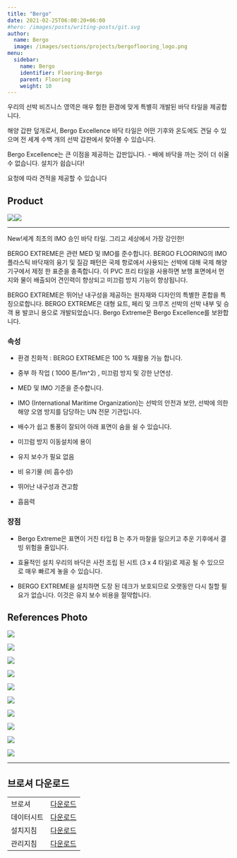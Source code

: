 ```yaml
---
title: "Bergo"
date: 2021-02-25T06:00:20+06:00
#hero: /images/posts/writing-posts/git.svg
author:
  name: Bergo
  image: /images/sections/projects/bergoflooring_logo.png
menu:
  sidebar:
    name: Bergo
    identifier: Flooring-Bergo
    parent: Flooring
    weight: 10
---
```


우리의 선박 비즈니스 영역은 매우 험한 환경에 맞게 특별히 개발된 바닥 타일을 제공합니다.

해양 갑판 덮개로서, Bergo Excellence 바닥 타일은 어떤 기후와 온도에도 견딜 수 있으며 전 세계 수백 개의 선박 갑판에서 찾아볼 수 있습니다.

Bergo Excellence는 큰 이점을 제공하는 갑판입니다. - 배에 바닥을 까는 것이 더 쉬울 수 없습니다. 설치가 쉽습니다!

 요청에 따라 견적을 제공할 수 있습니다



## **Product**

![](https://www.bergoflooring.com/media/3534/bergo-excellence-dark-blue_imo_wheelmark.jpg?width=500&height=500&crop=true)![](https://www.bergoflooring.com/media/4124/excellence_extreme_balcony_rev2.jpg?width=500&height=500&crop=true)


---
New!세계 최초의 IMO 승인 바닥 타일. 그리고 세상에서 가장 강인한!

BERGO EXTREME은 관련 MED 및 IMO를 준수합니다. BERGO FLOORING의 IMO 플라스틱 바닥재의 융기 및 질감 패턴은 국제 항로에서 사용되는 선박에 대해 국제 해양기구에서 제정 한 표준을 충족합니다. 이 PVC 프리 타일을 사용하면 보행 표면에서 먼지와 물이 배출되어 견인력이 향상되고 미끄럼 방지 기능이 향상됩니다.

BERGO EXTREME은 뛰어난 내구성을 제공하는 원자재와 디자인의 특별한 혼합을 특징으로합니다. BERGO EXTREME은 대형 요트, 페리 및 크루즈 선박의 선박 내부 및 승객 용 발코니 용으로 개발되었습니다. Bergo Extreme은 Bergo Excellence를 보완합니다.

  ### 속성

  - 환경 친화적 : BERGO EXTREME은 100 % 재활용 가능 합니다.

  - 중부 하 작업 ( 1000 톤/1m^2) , 미끄럼 방지 및 강한 난연성.

  - MED 및 IMO 기준을 준수합니다.

  - IMO (International Maritime Organization)는 선박의 안전과 보안, 선박에 의한 해양 오염 방지를 담당하는 UN 전문 기관입니다.

  - 배수가 쉽고 통풍이 잘되어 아래 표면이 숨을 쉴 수 있습니다.

  - 미끄럼 방지 이동설치에 용이

  - 유지 보수가 필요 없음

  - 비 유기물 (비 흡수성)

  - 뛰어난 내구성과 견고함

  - 흡음력

  ### 장점
  - Bergo Extreme은 표면이 거친 타입 B 는 추가 마찰을 일으키고 추운 기후에서 결빙 위험을 줄입니다.

  - 효율적인 설치 우리의 바닥은 사전 조립 된 시트 (3 x 4 타일)로 제공 될 수 있으므로 매우 빠르게 놓을 수 있습니다.

  - BERGO EXTREME을 설치하면 도장 된 데크가 보호되므로 오랫동안 다시 칠할 필요가 없습니다. 이것은 유지 보수 비용을 절약합니다.


## References Photo

  ![](https://www.bergoflooring.com/media/3604/bergo_marine_tiles_1-kopia.jpg?width=1200&height=700&crop=true)

  ![](https://www.bergoflooring.com/media/3289/bergo_regn_draning_excellence.jpg?width=1200&height=700&crop=true)

  ![](https://www.bergoflooring.com/media/1073/img_7857_redigerad.jpg?width=1200&height=700&crop=true)


  ![](https://www.bergoflooring.com/media/1074/vg_passio_formentera_179.jpg?width=1200&height=700&crop=true)

  ![](https://www.bergoflooring.com/media/2881/laggning.jpg?quality=100)

  ![](https://www.bergoflooring.com/prodmedia/Excellence%20Marine%20-%20SY(1)/P1010086.JPG??quality=100)

  ![](https://www.bergoflooring.com/prodmedia/Excellence%20Marine%20-%20SY(1)/P1010079.JPG?quality=100)

  ![](https://www.bergoflooring.com/prodmedia/Excellence%20Marine%20-%20SY(1)/ncl_Sky_Public_Childrns_Pool_nlc.jpg?quality=100)

  ![](https://www.bergoflooring.com/prodmedia/Excellence%20Marine%20-%20SY(1)/P1010070.JPG?quality=100)

  ![](https://www.bergoflooring.com/prodmedia/Excellence%20Marine%20-%20SY(1)/DEUTSCHLAND.jpg?width=1191&height=838&mode=crop)


---

## 브로셔 다운로드
|||
|---|---|
|브로셔|[다운로드](https://www.bergoflooring.com/media/3927/bergo_marine_en_lr.pdf)|
|데이터시트|[다운로드](https://www.bergoflooring.com/media/3750/excellence_extreme_technical_facts.pdf)|
|설치지침|[다운로드](https://www.bergoflooring.com/media/3890/lagginstruktion-excellence-ss19.pdf)|
|관리지침|[다운로드](https://www.bergoflooring.com/media/3679/bergo_care_instructions.pdf)
